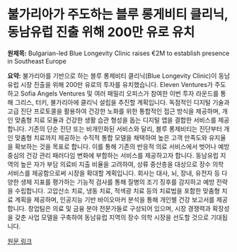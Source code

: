 # 불가리아가 주도하는 블루 롱게비티 클리닉, 동남유럽 진출 위해 200만 유로 유치

**원제목:** Bulgarian-led Blue Longevity Clinic raises €2M to establish presence in Southeast Europe

**요약:** 불가리아를 기반으로 하는 블루 롱제비티 클리닉(Blue Longevity Clinic)이 동남유럽 시장 진출을 위해 200만 유로의 투자를 유치했습니다. Eleven Ventures가 주도하고 Sofia Angels Ventures 및 여러 패밀리 오피스가 참여한 이번 투자 라운드를 통해 그리스, 터키, 불가리아에 클리닉 설립을 추진할 계획입니다.  독점적인 디지털 기술과 고급 진단 프로토콜을 활용하여 건강한 노화를 위한 통합적인 접근 방식을 제공하며,  개인 맞춤형 치료 모듈과 건강한 생활 습관 형성을 돕는 디지털 앱을 결합한 서비스를 제공합니다. 기존의 단순 진단 또는 비개인화된 서비스와 달리,  블루 롱제비티는 진단부터 개인 맞춤형 치료까지 제공하는 수직적 통합 모델을 채택하여 높은 고객 만족도와 유지율을 확보하는 것을 목표로 합니다.  이를 통해 기존의 반응적 의료 서비스에서 벗어나 예방 중심의 건강 관리 패러다임 변화에 부합하는 서비스를 제공하고자 합니다.  동남유럽 지역의 높은 자가 부담 의료비 지출 비율을 고려하여,  상류 중산층을 대상으로 장수 의학 서비스를 제공함으로써 시장을 확대할 계획입니다.  회사는 대사, 뇌, 장내, 유전자 등 다양한 생체 지표를 평가하는 기능적 검사를 통해 질병의 조기 징후를 감지하고 예방 전략을 수립합니다. 고압산소 치료, 냉동 치료, 적색광 치료 등의 치료법을 포함한 맞춤형 치료 계획을 제공하며, 인공지능 기반 바이오마커 분석을 통해 개인별 건강 보고서를 제공합니다.  창업팀은 의료 및 금융 분야 전문가들로 구성되어 있으며,  시장 경쟁력과 확장성을 갖춘 사업 모델을 구축하여 동남유럽 지역의 장수 의학 시장을 선도할 것으로 기대됩니다.

[원문 링크](https://www.trendingtopics.eu/bulgarian-led-blue-longevity-clinic-raises-e2m-to-establish-presence-in-southeast-europe/)
